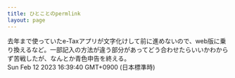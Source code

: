 ```yaml
---
title: ひとことのpermlink
layout: page
---
```

<div class="box" dt="1676187580872">
  去年まで使っていたe-Taxアプリが文字化けして前に進めないので、web版に乗り換えるなど。一部記入の方法が違う部分があってどう合わせたらいいかわからず苦戦したが、なんとか青色申告を終える。
  <div class="content is-small">Sun Feb 12 2023 16:39:40 GMT+0900 (日本標準時)</div>
</div>